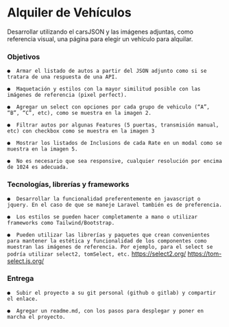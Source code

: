
# Alquiler de Vehículos

Desarrollar utilizando el carsJSON y las imágenes adjuntas, como referencia visual, una página para elegir un vehículo para alquilar.


### Objetivos
`●	Armar el listado de autos a partir del JSON adjunto como si se tratara de una respuesta de una API.`

`●	Maquetación y estilos con la mayor similitud posible con las imágenes de referencia (pixel perfect).`

`●	Agregar un select con opciones por cada grupo de vehiculo (“A”, “B”, “C”, etc), como se muestra en la imagen 2.`

`●	Filtrar autos por algunas Features (5 puertas, transmisión manual, etc) con checkbox como se muestra en la imagen 3`

`●	Mostrar los listados de Inclusions de cada Rate en un modal como se muestra en la imagen 5.`

`●	No es necesario que sea responsive, cualquier resolución por encima de 1024 es adecuada.`


### Tecnologías, librerías y frameworks

`●	Desarrollar la funcionalidad preferentemente en javascript o jquery. En el caso de que se maneje Laravel también es de preferencia.`

`●	Los estilos se pueden hacer completamente a mano o utilizar frameworks como Tailwind/Bootstrap.`

`●	Pueden utilizar las librerías y paquetes que crean convenientes para mantener la estética y funcionalidad de los componentes como muestran las imágenes de referencia.
Por ejemplo, para el select se podría utilizar select2, tomSelect, etc.` https://select2.org/ https://tom-select.js.org/


### Entrega
`●	Subir el proyecto a su git personal (github o gitlab) y compartir el enlace.`

`●	Agregar un readme.md, con los pasos para desplegar y poner en marcha el proyecto.`
    